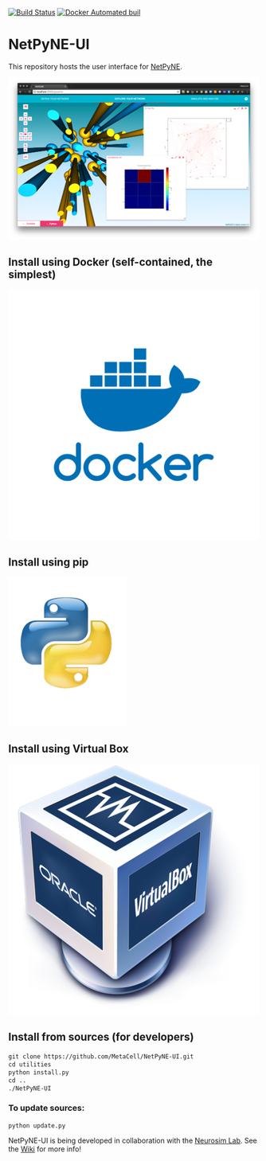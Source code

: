 [![Build Status](https://travis-ci.org/MetaCell/NetPyNE-UI.svg?branch=master)](https://travis-ci.org/MetaCell/NetPyNE-UI)
[![Docker Automated buil](https://img.shields.io/docker/automated/jrottenberg/ffmpeg.svg)](https://hub.docker.com/r/metacell/netpyne-ui/)

# NetPyNE-UI

This repository hosts the user interface for [NetPyNE](http://www.neurosimlab.org/netpyne/).


![Screenshot](https://github.com/metacell/netpyne-ui/raw/master/netpyneui.png)

## Install using Docker (self-contained, the simplest)

[![Docker](https://raw.githubusercontent.com/MetaCell/NetPyNE-UI/ddelpiano-patch-1/docs/docker_logo.png)](https://github.com/MetaCell/NetPyNE-UI/wiki/Docker-installation)

## Install using pip

[![Pip](https://raw.githubusercontent.com/MetaCell/NetPyNE-UI/ddelpiano-patch-1/docs/pip_logo.png)](https://github.com/MetaCell/NetPyNE-UI/wiki/Pip-installation)

## Install using Virtual Box

[![Virtual Box](https://raw.githubusercontent.com/MetaCell/NetPyNE-UI/ddelpiano-patch-1/docs/vbox_logo.png)](https://github.com/MetaCell/NetPyNE-UI/wiki/Virtual-Machine-Installation)

## Install from sources (for developers)
```
git clone https://github.com/MetaCell/NetPyNE-UI.git
cd utilities
python install.py
cd ..
./NetPyNE-UI
```
### To update sources:
```
python update.py
```

NetPyNE-UI is being developed in collaboration with the [Neurosim Lab](http://neurosimlab.org/).
See the [Wiki](https://github.com/MetaCell/NetPyNE-UI/wiki) for more info!

